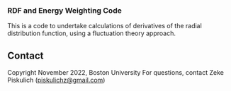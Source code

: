 ### RDF and Energy Weighting Code

This is a code to undertake calculations of derivatives of the radial distribution function, using a fluctuation theory approach. 

## Contact

Copyright November 2022, Boston University
For questions, contact Zeke Piskulich (piskulichz@gmail.com)